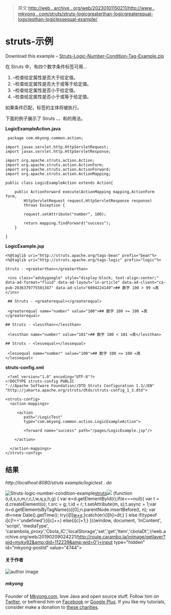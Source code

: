 > 原文:[http://web . archive . org/web/20230101150211/http://www . mkyong . com/struts/struts-logicgreaterthan-logicgreaterequal-logiclesthan-logiclessequal-example/](http://web.archive.org/web/20230101150211/http://www.mkyong.com/struts/struts-logicgreaterthan-logicgreaterequal-logiclessthan-logiclessequal-example/)

# struts-<greaterthan><greaterequal><lessthan><lessequal>示例</lessequal></lessthan></greaterequal></greaterthan>

Download this example – [Struts-Logic-Number-Condition-Tag-Example.zip](http://web.archive.org/web/20190209024221/http://www.mkyong.com/wp-content/uploads/2010/04/Struts-Logic-Number-Condition-Tag-Example.zip)

在 Struts 中，有四个数字条件标签可用…

1.  <greaterthan>–检查给定属性是否大于给定值。</greaterthan>
2.  <greaterequal>–检查给定属性是否大于或等于给定值。</greaterequal>
3.  <lessthan>–检查给定属性是否小于给定值。</lessthan>
4.  <lessequal>–检查给定属性是否小于或等于给定值。</lessequal>

如果条件匹配，标签的主体将被执行。

下面的例子展示了 Struts <greaterthan>、<greaterequal>、<lessthan>和<lessequal>的用法。</lessequal></lessthan></greaterequal></greaterthan>

**LogicExampleAction.java**

```
 package com.mkyong.common.action;

import javax.servlet.http.HttpServletRequest;
import javax.servlet.http.HttpServletResponse;

import org.apache.struts.action.Action;
import org.apache.struts.action.ActionForm;
import org.apache.struts.action.ActionForward;
import org.apache.struts.action.ActionMapping;

public class LogicExampleAction extends Action{

	public ActionForward execute(ActionMapping mapping,ActionForm form,
		HttpServletRequest request,HttpServletResponse response) 
        throws Exception {

		request.setAttribute("number", 100);

		return mapping.findForward("success");
	}

} 
```

**LogicExample.jsp**

```
<%@taglib uri="http://struts.apache.org/tags-bean" prefix="bean"%>
<%@taglib uri="http://struts.apache.org/tags-logic" prefix="logic"%>

Struts - <greaterthan></greaterthan>

 <ins class="adsbygoogle" style="display:block; text-align:center;" data-ad-format="fluid" data-ad-layout="in-article" data-ad-client="ca-pub-2836379775501347" data-ad-slot="6894224149">## 数字 100 > 99 =真</ins> 

 ## Struts - <greaterequal></greaterequal>

 <greaterequal name="number" value="100">## 数字 100 >= 100 =真</greaterequal> 

## Struts - <lessthan></lessthan>

 <lessthan name="number" value="101">## 数字 100 < 101 =真</lessthan> 

## Struts - <lessequal></lessequal>

 <lessequal name="number" value="100">## 数字 100 <= 100 =真</lessequal> 
```

**struts-config.xml**

```
 <?xml version="1.0" encoding="UTF-8"?>
<!DOCTYPE struts-config PUBLIC 
"-//Apache Software Foundation//DTD Struts Configuration 1.3//EN" 
"http://jakarta.apache.org/struts/dtds/struts-config_1_3.dtd">

<struts-config>
  <action-mappings>

	 <action
		path="/LogicTest"
		type="com.mkyong.common.action.LogicExampleAction">

		<forward name="success" path="/pages/LogicExample.jsp"/>

	</action>

  </action-mappings>
</struts-config> 
```

## 结果

*http://localhost:8080/struts example/logictest . do*

![Struts-logic-number-condition-example](../Images/95ed721b057d7786c4fdc5196de23b61.png "Struts-logic-number-condition-example")[struts](http://web.archive.org/web/20190209024221/http://www.mkyong.com/tag/struts/)![](../Images/b8b34f58ab6530063b4eeb2151d564df.png) (function (i,d,s,o,m,r,c,l,w,q,y,h,g) { var e=d.getElementById(r);if(e===null){ var t = d.createElement(o); t.src = g; t.id = r; t.setAttribute(m, s);t.async = 1;var n=d.getElementsByTagName(o)[0];n.parentNode.insertBefore(t, n); var dt=new Date().getTime(); try{i[l][w+y](h,i[l][q+y](h)+'&amp;'+dt);}catch(er){i[h]=dt;} } else if(typeof i[c]!=='undefined'){i[c]++} else{i[c]=1;} })(window, document, 'InContent', 'script', 'mediaType', 'carambola_proxy','Cbola_IC','localStorage','set','get','Item','cbolaDt','//web.archive.org/web/20190209024221/http://route.carambo.la/inimage/getlayer?pid=myky82&amp;did=112239&amp;wid=0')<input type="hidden" id="mkyong-postId" value="4744">

#### 关于作者

![author image](../Images/010b6725b99cb61f164d7953c6219cfc.png)

##### mkyong

Founder of [Mkyong.com](http://web.archive.org/web/20190209024221/http://mkyong.com/), love Java and open source stuff. Follow him on [Twitter](http://web.archive.org/web/20190209024221/https://twitter.com/mkyong), or befriend him on [Facebook](http://web.archive.org/web/20190209024221/http://www.facebook.com/java.tutorial) or [Google Plus](http://web.archive.org/web/20190209024221/https://plus.google.com/110948163568945735692?rel=author). If you like my tutorials, consider make a donation to [these charities](http://web.archive.org/web/20190209024221/http://www.mkyong.com/blog/donate-to-charity/).